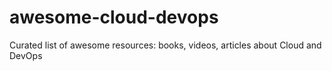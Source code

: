 # awesome-cloud-devops
Curated list of awesome resources: books, videos, articles about Cloud and DevOps
